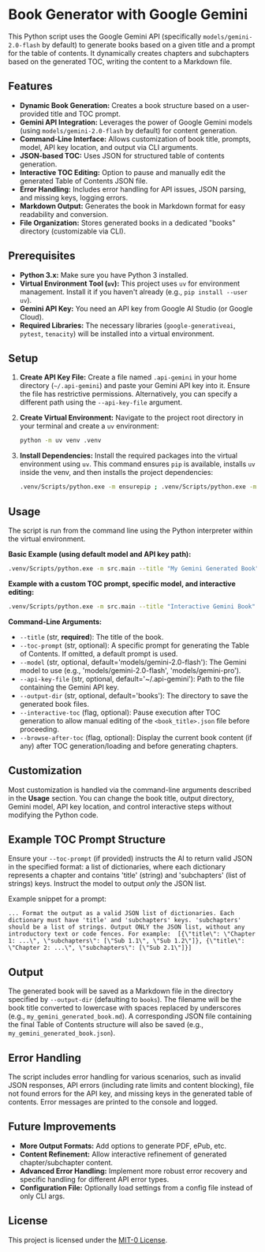 # Book Generator with Google Gemini

This Python script uses the Google Gemini API (specifically `models/gemini-2.0-flash` by default) to generate books based on a given title and a prompt for the table of contents. It dynamically creates chapters and subchapters based on the generated TOC, writing the content to a Markdown file.
## Features

*   **Dynamic Book Generation:** Creates a book structure based on a user-provided title and TOC prompt.
*   **Gemini API Integration:** Leverages the power of Google Gemini models (using `models/gemini-2.0-flash` by default) for content generation.
*   **Command-Line Interface:** Allows customization of book title, prompts, model, API key location, and output via CLI arguments.
*   **JSON-based TOC:** Uses JSON for structured table of contents generation.
*   **Interactive TOC Editing:** Option to pause and manually edit the generated Table of Contents JSON file.
*   **Error Handling:** Includes error handling for API issues, JSON parsing, and missing keys, logging errors.
*   **Markdown Output:** Generates the book in Markdown format for easy readability and conversion.
*   **File Organization:** Stores generated books in a dedicated "books" directory (customizable via CLI).

## Prerequisites

*   **Python 3.x:** Make sure you have Python 3 installed.
*   **Virtual Environment Tool (`uv`):** This project uses `uv` for environment management. Install it if you haven't already (e.g., `pip install --user uv`).
*   **Gemini API Key:** You need an API key from Google AI Studio (or Google Cloud).
*   **Required Libraries:** The necessary libraries (`google-generativeai`, `pytest`, `tenacity`) will be installed into a virtual environment.

## Setup

1.  **Create API Key File:** Create a file named `.api-gemini` in your home directory (`~/.api-gemini`) and paste your Gemini API key into it. Ensure the file has restrictive permissions. Alternatively, you can specify a different path using the `--api-key-file` argument.

2.  **Create Virtual Environment:** Navigate to the project root directory in your terminal and create a `uv` environment:
    ```bash
    python -m uv venv .venv
    ```

3.  **Install Dependencies:** Install the required packages into the virtual environment using `uv`. This command ensures `pip` is available, installs `uv` inside the venv, and then installs the project dependencies:
    ```bash
    .venv/Scripts/python.exe -m ensurepip ; .venv/Scripts/python.exe -m pip install uv ; .venv/Scripts/python.exe -m uv pip install google-generativeai pytest tenacity
    ```

## Usage

The script is run from the command line using the Python interpreter within the virtual environment.

**Basic Example (using default model and API key path):**

```bash
.venv/Scripts/python.exe -m src.main --title "My Gemini Generated Book"
```

**Example with a custom TOC prompt, specific model, and interactive editing:**

```bash
.venv/Scripts/python.exe -m src.main --title "Interactive Gemini Book" --toc-prompt "Create a 5-chapter TOC about advanced AI..." --model "models/gemini-2.0-flash" --interactive-toc
```

**Command-Line Arguments:**

*   `--title` (str, **required**): The title of the book.
*   `--toc-prompt` (str, optional): A specific prompt for generating the Table of Contents. If omitted, a default prompt is used.
*   `--model` (str, optional, default='models/gemini-2.0-flash'): The Gemini model to use (e.g., 'models/gemini-2.0-flash', 'models/gemini-pro').
*   `--api-key-file` (str, optional, default='~/.api-gemini'): Path to the file containing the Gemini API key.
*   `--output-dir` (str, optional, default='books'): The directory to save the generated book files.
*   `--interactive-toc` (flag, optional): Pause execution after TOC generation to allow manual editing of the `<book_title>.json` file before proceeding.
*   `--browse-after-toc` (flag, optional): Display the current book content (if any) after TOC generation/loading and before generating chapters.

## Customization

Most customization is handled via the command-line arguments described in the **Usage** section. You can change the book title, output directory, Gemini model, API key location, and control interactive steps without modifying the Python code.

## Example TOC Prompt Structure

Ensure your `--toc-prompt` (if provided) instructs the AI to return valid JSON in the specified format: a list of dictionaries, where each dictionary represents a chapter and contains 'title' (string) and 'subchapters' (list of strings) keys. Instruct the model to output *only* the JSON list.

Example snippet for a prompt:
```
... Format the output as a valid JSON list of dictionaries. Each dictionary must have 'title' and 'subchapters' keys. 'subchapters' should be a list of strings. Output ONLY the JSON list, without any introductory text or code fences. For example:  [{\"title\": \"Chapter 1: ...\", \"subchapters\": [\"Sub 1.1\", \"Sub 1.2\"]}, {\"title\": \"Chapter 2: ...\", \"subchapters\": [\"Sub 2.1\"]}]
```

## Output

The generated book will be saved as a Markdown file in the directory specified by `--output-dir` (defaulting to `books`). The filename will be the book title converted to lowercase with spaces replaced by underscores (e.g., `my_gemini_generated_book.md`). A corresponding JSON file containing the final Table of Contents structure will also be saved (e.g., `my_gemini_generated_book.json`).

## Error Handling

The script includes error handling for various scenarios, such as invalid JSON responses, API errors (including rate limits and content blocking), file not found errors for the API key, and missing keys in the generated table of contents. Error messages are printed to the console and logged.

## Future Improvements

*   **More Output Formats:** Add options to generate PDF, ePub, etc.
*   **Content Refinement:** Allow interactive refinement of generated chapter/subchapter content.
*   **Advanced Error Handling:** Implement more robust error recovery and specific handling for different API error types.
*   **Configuration File:** Optionally load settings from a config file instead of only CLI args.

## License

This project is licensed under the [MIT-0 License](LICENSE).
